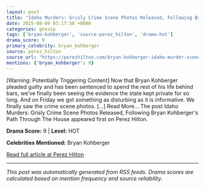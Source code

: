 ```yaml
---
layout: post
title: "Idaho Murders: Grisly Crime Scene Photos Released, Following Bryan Kohberger's Path Through The House"""
date: 2025-08-09 03:17:58 +0000
categories: gossip
tags: ['bryan-kohberger', 'source-perez_hilton', 'drama-hot']
drama_score: 9
primary_celebrity: bryan_kohberger
source: perez_hilton
source_url: "https://perezhilton.com/bryan-kohberger-idaho-murder-scene-photos-moscow-police-department/"""
mentions: {'bryan_kohberger': 9}
---
```


[Warning: Potentially Triggering Content] Now that Bryan Kohberger pleaded guilty and has been sentenced to spend the rest of his life behind bars, we’ve finally been seeing the evidence the state kept private for so long. And on Friday we got something as disturbing as it is informative. We finally saw the crime scene photos. [...] Read More... The post Idaho Murders: Grisly Crime Scene Photos Released, Following Bryan Kohberger's Path Through The House appeared first on Perez Hilton.

**Drama Score:** 9 | **Level:** HOT

**Celebrities Mentioned:** Bryan Kohberger

[Read full article at Perez Hilton](https://perezhilton.com/bryan-kohberger-idaho-murder-scene-photos-moscow-police-department/)

---
*This post was automatically generated from RSS feeds. Drama scores are calculated based on mention frequency and source reliability.*
